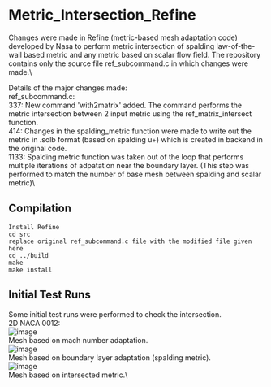 # Metric_Intersection_Refine

Changes were made in Refine (metric-based mesh adaptation code) developed by Nasa to perform metric intersection of spalding law-of-the-wall based metric and any metric based on scalar flow field. The repository contains only the source file ref_subcommand.c in which changes were made.\

Details of the major changes made:\
ref_subcommand.c:\
337: New command 'with2matrix' added. The command performs the metric intersection between 2 input metric using the ref_matrix_intersect function.\
414: Changes in the spalding_metric function were made to write out the metric in .solb format (based on spalding u+) which is created in backend in the original code.\
1133: Spalding metric function was taken out of the loop that performs multiple iterations of adpatation near the boundary layer. (This step was performed to match the number of base mesh between spalding and scalar metric)\

## Compilation

```
Install Refine
cd src
replace original ref_subcommand.c file with the modified file given here
cd ../build
make
make install
```

## Initial Test Runs

Some initial test runs were performed to check the intersection.\
2D NACA 0012:\
![image](https://github.com/user-attachments/assets/abee73b6-cd2e-40cc-80af-fb83b9827db6)\
Mesh based on mach number adaptation.\
![image](https://github.com/user-attachments/assets/af399d97-f8cd-4056-b52a-143a55f2e51b)\
Mesh based on boundary layer adaptation (spalding metric).\
![image](https://github.com/user-attachments/assets/bb710f4f-56c0-4b97-a54d-389c00f42b8f)\
Mesh based on intersected metric.\


